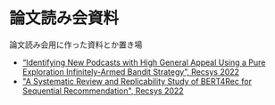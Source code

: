 # 論文読み会資料

論文読み会用に作った資料とか置き場

* [“Identifying New Podcasts with High General Appeal Using a Pure Exploration Infinitely-Armed Bandit Strategy”, Recsys 2022](20230614.pdf)
* ["A Systematic Review and Replicability Study of BERT4Rec for Sequential Recommendation", Recsys 2022](20230628.pdf)